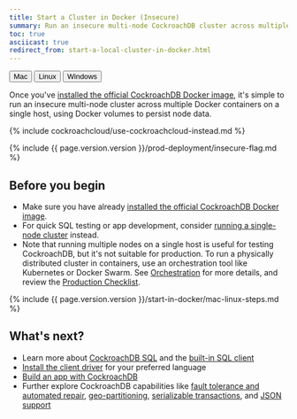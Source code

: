 ```yaml
---
title: Start a Cluster in Docker (Insecure)
summary: Run an insecure multi-node CockroachDB cluster across multiple Docker containers on a single host.
toc: true
asciicast: true
redirect_from: start-a-local-cluster-in-docker.html
---
```


<div id="os-tabs" class="clearfix">
  <button id="mac" class="current" data-eventcategory="buttonClick-doc-os" data-eventaction="mac">Mac</button>
  <a href="start-a-local-cluster-in-docker-linux.html"><button id="linux" data-eventcategory="buttonClick-doc-os" data-eventaction="linux">Linux</button></a>
  <a href="start-a-local-cluster-in-docker-windows.html"><button id="windows" data-eventcategory="buttonClick-doc-os" data-eventaction="windows">Windows</button></a>
</div>

Once you've [installed the official CockroachDB Docker image](install-cockroachdb.html), it's simple to run an insecure multi-node cluster across multiple Docker containers on a single host, using Docker volumes to persist node data.

{% include cockroachcloud/use-cockroachcloud-instead.md %}

{% include {{ page.version.version }}/prod-deployment/insecure-flag.md %}

## Before you begin

- Make sure you have already [installed the official CockroachDB Docker image](install-cockroachdb.html).
- For quick SQL testing or app development, consider [running a single-node cluster](cockroach-start-single-node.html) instead.
- Note that running multiple nodes on a single host is useful for testing CockroachDB, but it's not suitable for production. To run a physically distributed cluster in containers, use an orchestration tool like Kubernetes or Docker Swarm. See [Orchestration](orchestration.html) for more details, and review the [Production Checklist](recommended-production-settings.html).

<!-- TODO: update the asciicast
Also, feel free to watch this process in action before going through the steps yourself. Note that you can copy commands directly from the video, and you can use **<** and **>** to go back and forward.

<asciinema-player class="asciinema-demo" src="asciicasts/start-a-local-cluster-docker.json" cols="107" speed="2" theme="monokai" poster="npt:0:43" title="Start a Local Cluster in Docker"></asciinema-player>
-->

{% include {{ page.version.version }}/start-in-docker/mac-linux-steps.md %}

## What's next?

- Learn more about [CockroachDB SQL](learn-cockroachdb-sql.html) and the [built-in SQL client](cockroach-sql.html)
- [Install the client driver](install-client-drivers.html) for your preferred language
- [Build an app with CockroachDB](build-an-app-with-cockroachdb.html)
- Further explore CockroachDB capabilities like [fault tolerance and automated repair](demo-fault-tolerance-and-recovery.html), [geo-partitioning](demo-low-latency-multi-region-deployment.html), [serializable transactions](demo-serializable.html), and [JSON support](demo-json-support.html)
